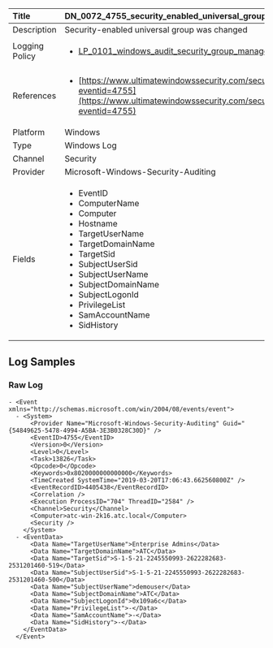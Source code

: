 | Title          | DN_0072_4755_security_enabled_universal_group_was_changed                                                                                                      |
|:---------------|:-----------------------------------------------------------------------------------------------------------------|
| Description    | Security-enabled universal group was changed                                                                                                |
| Logging Policy | <ul><li>[LP_0101_windows_audit_security_group_management](../Logging_Policies/LP_0101_windows_audit_security_group_management.md)</li></ul> |
| References     | <ul><li>[https://www.ultimatewindowssecurity.com/securitylog/encyclopedia/event.aspx?eventid=4755](https://www.ultimatewindowssecurity.com/securitylog/encyclopedia/event.aspx?eventid=4755)</li></ul>                                  |
| Platform       | Windows   |
| Type           | Windows Log 		| 
| Channel        | Security    |
| Provider       | Microsoft-Windows-Security-Auditing   |
| Fields         | <ul><li>EventID</li><li>ComputerName</li><li>Computer</li><li>Hostname</li><li>TargetUserName</li><li>TargetDomainName</li><li>TargetSid</li><li>SubjectUserSid</li><li>SubjectUserName</li><li>SubjectDomainName</li><li>SubjectLogonId</li><li>PrivilegeList</li><li>SamAccountName</li><li>SidHistory</li></ul>                                               |


## Log Samples

### Raw Log

```
- <Event xmlns="http://schemas.microsoft.com/win/2004/08/events/event">
  - <System>
      <Provider Name="Microsoft-Windows-Security-Auditing" Guid="{54849625-5478-4994-A5BA-3E3B0328C30D}" /> 
      <EventID>4755</EventID> 
      <Version>0</Version> 
      <Level>0</Level> 
      <Task>13826</Task> 
      <Opcode>0</Opcode> 
      <Keywords>0x8020000000000000</Keywords> 
      <TimeCreated SystemTime="2019-03-20T17:06:43.662560800Z" /> 
      <EventRecordID>4405438</EventRecordID> 
      <Correlation /> 
      <Execution ProcessID="704" ThreadID="2584" /> 
      <Channel>Security</Channel> 
      <Computer>atc-win-2k16.atc.local</Computer> 
      <Security /> 
    </System>
  - <EventData>
      <Data Name="TargetUserName">Enterprise Admins</Data> 
      <Data Name="TargetDomainName">ATC</Data> 
      <Data Name="TargetSid">S-1-5-21-2245550993-2622282683-2531201460-519</Data> 
      <Data Name="SubjectUserSid">S-1-5-21-2245550993-2622282683-2531201460-500</Data> 
      <Data Name="SubjectUserName">demouser</Data> 
      <Data Name="SubjectDomainName">ATC</Data> 
      <Data Name="SubjectLogonId">0x109a6c</Data> 
      <Data Name="PrivilegeList">-</Data> 
      <Data Name="SamAccountName">-</Data> 
      <Data Name="SidHistory">-</Data> 
    </EventData>
  </Event>

```




